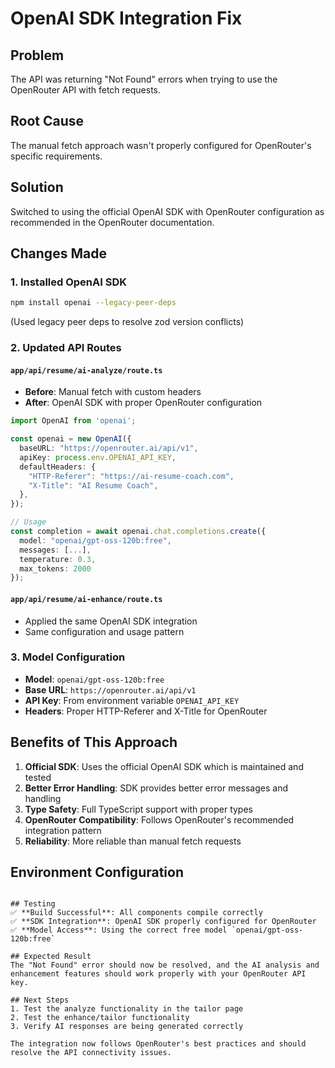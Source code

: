 # OpenAI SDK Integration Fix

## Problem
The API was returning "Not Found" errors when trying to use the OpenRouter API with fetch requests.

## Root Cause
The manual fetch approach wasn't properly configured for OpenRouter's specific requirements.

## Solution
Switched to using the official OpenAI SDK with OpenRouter configuration as recommended in the OpenRouter documentation.

## Changes Made

### 1. Installed OpenAI SDK
```bash
npm install openai --legacy-peer-deps
```
(Used legacy peer deps to resolve zod version conflicts)

### 2. Updated API Routes

#### `app/api/resume/ai-analyze/route.ts`
- **Before**: Manual fetch with custom headers
- **After**: OpenAI SDK with proper OpenRouter configuration

```typescript
import OpenAI from 'openai';

const openai = new OpenAI({
  baseURL: "https://openrouter.ai/api/v1",
  apiKey: process.env.OPENAI_API_KEY,
  defaultHeaders: {
    "HTTP-Referer": "https://ai-resume-coach.com",
    "X-Title": "AI Resume Coach",
  },
});

// Usage
const completion = await openai.chat.completions.create({
  model: "openai/gpt-oss-120b:free",
  messages: [...],
  temperature: 0.3,
  max_tokens: 2000
});
```

#### `app/api/resume/ai-enhance/route.ts`
- Applied the same OpenAI SDK integration
- Same configuration and usage pattern

### 3. Model Configuration
- **Model**: `openai/gpt-oss-120b:free`
- **Base URL**: `https://openrouter.ai/api/v1`
- **API Key**: From environment variable `OPENAI_API_KEY`
- **Headers**: Proper HTTP-Referer and X-Title for OpenRouter

## Benefits of This Approach

1. **Official SDK**: Uses the official OpenAI SDK which is maintained and tested
2. **Better Error Handling**: SDK provides better error messages and handling
3. **Type Safety**: Full TypeScript support with proper types
4. **OpenRouter Compatibility**: Follows OpenRouter's recommended integration pattern
5. **Reliability**: More reliable than manual fetch requests

## Environment Configuration

```

## Testing
✅ **Build Successful**: All components compile correctly
✅ **SDK Integration**: OpenAI SDK properly configured for OpenRouter
✅ **Model Access**: Using the correct free model `openai/gpt-oss-120b:free`

## Expected Result
The "Not Found" error should now be resolved, and the AI analysis and enhancement features should work properly with your OpenRouter API key.

## Next Steps
1. Test the analyze functionality in the tailor page
2. Test the enhance/tailor functionality
3. Verify AI responses are being generated correctly

The integration now follows OpenRouter's best practices and should resolve the API connectivity issues.